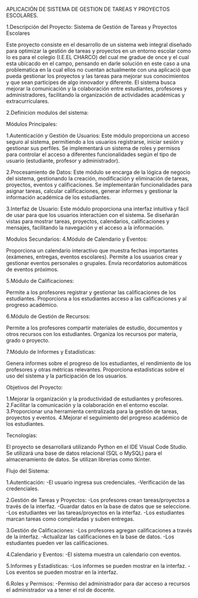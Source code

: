 
APLICACIÓN DE SISTEMA DE GESTION DE TAREAS Y PROYECTOS ESCOLARES.


1.Descripción del Proyecto: Sistema de Gestión de Tareas y Proyectos Escolares

Este proyecto consiste en el desarrollo de un sistema web integral diseñado para optimizar la gestión de tareas y proyectos en un entorno escolar como lo es para el colegio (I.E.EL CHARCO) del cual me gradue de once y el cual esta ubicacdo en el campo, pensando en darle solución en este caso a una problematica en la cual ellos no cuentan actualmente con una aplicació que pueda gestionar los proyectos y las tareas para mejorar sus conocimientos y que sean participes de algo innovador y diferente. El sistema busca mejorar la comunicación y la colaboración entre estudiantes, profesores y administradores, facilitando la organización de actividades académicas y extracurriculares.

2.Definicion modulos del sistema:

Módulos Principales:

1.Autenticación y Gestión de Usuarios:
Este módulo proporciona un acceso seguro al sistema, permitiendo a los usuarios registrarse, iniciar sesión y gestionar sus perfiles.
Se implementará un sistema de roles y permisos para controlar el acceso a diferentes funcionalidades según el tipo de usuario (estudiante, profesor y administrador).

2.Procesamiento de Datos:
Este módulo se encarga de la lógica de negocio del sistema, gestionando la creación, modificación y eliminación de tareas, proyectos, eventos y calificaciones.
Se implementarán funcionalidades para asignar tareas, calcular calificaciones, generar informes y gestionar la información académica de los estudiantes.

3.Interfaz de Usuario:
Este módulo proporciona una interfaz intuitiva y fácil de usar para que los usuarios interactúen con el sistema.
Se diseñarán vistas para mostrar tareas, proyectos, calendarios, calificaciones y mensajes, facilitando la navegación y el acceso a la información.

Modulos Secundarios:
4.Módulo de Calendario y Eventos:

Proporciona un calendario interactivo que muestra fechas importantes (exámenes, entregas, eventos escolares).
Permite a los usuarios crear y gestionar eventos personales o grupales.
Envía recordatorios automáticos de eventos próximos.

5.Módulo de Calificaciones:

Permite a los profesores registrar y gestionar las calificaciones de los estudiantes.
Proporciona a los estudiantes acceso a las calificaciones y al progreso académico.

6.Módulo de Gestión de Recursos:

Permite a los profesores compartir materiales de estudio, documentos y otros recursos con los estudiantes.
Organiza los recursos por materia, grado o proyecto.

7.Módulo de Informes y Estadísticas:

Genera informes sobre el progreso de los estudiantes, el rendimiento de los profesores y otras métricas relevantes.
Proporciona estadísticas sobre el uso del sistema y la participación de los usuarios.


Objetivos del Proyecto:

1.Mejorar la organización y la productividad de estudiantes y profesores.
2.Facilitar la comunicación y la colaboración en el entorno escolar.
3.Proporcionar una herramienta centralizada para la gestión de tareas, proyectos y eventos.
4.Mejorar el seguimiento del progreso académico de los estudiantes.

Tecnologías:

El proyecto se desarrollará utilizando Python en el IDE Visual Code Studio.
Se utilizará una base de datos relacional (SQL o MySQL) para el almacenamiento de datos.
Se utilizan librerias como tkinter.

Flujo del Sistema:

1.Autenticación:
 -El usuario ingresa sus credenciales.
 -Verificación  de las credenciales.

2.Gestión de Tareas y Proyectos:
 -Los profesores crean tareas/proyectos a través de la interfaz.
 -Guardar datos en la base de datos que se seleccione.
 -Los estudiantes ver las tareas/proyectos en la interfaz.
 -Los estudiantes marcan tareas como completadas y suben entregas.

3.Gestión de Calificaciones:
 -Los profesores agregan calificaciones a través de la interfaz.
 -Actualizar las calificaciones en la base de datos.
 -Los estudiantes pueden ver las calificaciones.
 
4.Calendario y Eventos:
 -El sistema muestra un calendario con eventos.

5.Informes y Estadísticas:
 -Los informes se pueden mostrar en la interfaz.
 -Los eventos se pueden mostrar en la interfaz.
 
6.Roles y Permisos:
 -Permiso del administrador para dar acceso a recursos el administrador va a tener el rol de docente.
